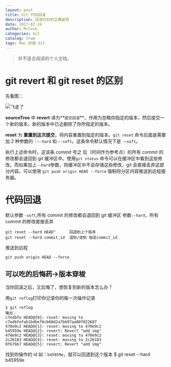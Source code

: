```yaml
---
layout: post
title: Git 代码回滚
description: 回滚代码的正确姿势
date: 2017-02-16
author: Mrlove
categories: Git
catalog: true
tags: Mac 终端 Git
---
```


> 并不适合阅读的个人文档。

# **git revert** 和 **git reset** 的区别

先看图：

![飞走了](https://ww3.sinaimg.cn/large/006tNbRwgy1fcr9tu6vdjj30t30ez0y8.jpg)

**sourceTree** 中 **revert** 译为**`提交回滚`**，作用为忽略你指定的版本，然后提交一个新的版本。新的版本中已近删除了你所指定的版本。

**reset** 为 **重置到这次提交**，将内容重置到指定的版本。`git reset` 命令后面是需要加 2 种参数的：`–-hard` 和 `–-soft`。这条命令默认情况下是 `-–soft`。

执行上述命令时，这该条 commit 号之 后（时间作为参考点）的所有 commit 的修改都会退回到 git 缓冲区中。使用`git status` 命令可以在缓冲区中看到这些修改。而如果加上`-–hard`参数，则缓冲区中不会存储这些修改，git 会直接丢弃这部分内容。可以使用 `git push origin HEAD --force` 强制将分区内容推送到远程服务器。

# 代码回退

默认参数 `-soft`,所有 commit 的修改都会退回到 git 缓冲区
参数`--hard`，所有 commit 的修改直接丢弃

    git reset --hard HEAD^ 		回退到上个版本
    git reset --hard commit_id	退到/进到 指定commit_id

推送到远程

    git push origin HEAD --force

## 可以吃的后悔药->版本穿梭

当你回滚之后，又后悔了，想恢复到新的版本怎么办？

用`git reflog`打印你记录你的每一次操作记录

    $ git reflog
    输出：
    c7edbfe HEAD@{0}: reset: moving to c7edbfefab1bdbef6cb60d2a7bb97aa80f022687
    470e9c2 HEAD@{1}: reset: moving to 470e9c2
    b45959e HEAD@{2}: revert: Revert "add img"
    470e9c2 HEAD@{3}: reset: moving to 470e9c2
    2c26183 HEAD@{4}: reset: moving to 2c26183
    0f67bb7 HEAD@{5}: revert: Revert "add img"

找到你操作的 id 如：`b45959e`，就可以回退到这个版本
\$ git reset --hard b45959e
